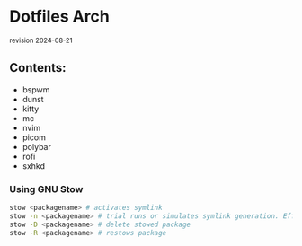# Dotfiles Arch

<sub>revision 2024-08-21</sub>

## Contents: 

* bspwm
* dunst
* kitty
* mc
* nvim 
* picom
* polybar
* rofi
* sxhkd

### Using GNU Stow

```zsh
stow <packagename> # activates symlink
stow -n <packagename> # trial runs or simulates symlink generation. Effective for checking for errors
stow -D <packagename> # delete stowed package
stow -R <packagename> # restows package
```
